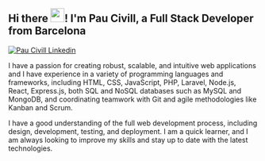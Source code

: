 <h2>Hi there <img src="https://media.giphy.com/media/hvRJCLFzcasrR4ia7z/giphy.gif" width="28px" height="28px">! I'm Pau Civill, a Full Stack Developer from Barcelona</h2>

[![Pau Civill Linkedin](https://img.shields.io/badge/LinkedIn-0077B5?style=for-the-badge&logo=linkedin&logoColor=white)](https://www.linkedin.com/in/paucivill/)

<p>
    I have a passion for creating robust, scalable, and intuitive web applications and I have experience in a variety of programming languages and       frameworks, including HTML, CSS, JavaScript, PHP, Laravel, Node.js, React, Express.js, both SQL and NoSQL databases such as MySQL and MongoDB, and coordinating teamwork with Git and agile methodologies like Kanban and Scrum.
</p>
<p>
    I have a good understanding of the full web development process, including design, development, testing, and deployment.
    I am a quick learner, and I am always looking to improve my skills and stay up to date with the latest technologies. 
</p>
